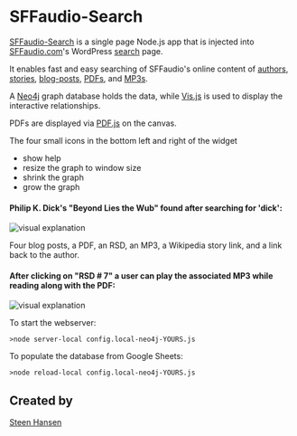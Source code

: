 
# SFFaudio-Search

[SFFaudio-Search](https://sffaudio-search.herokuapp.com/) is a single page Node.js app that is injected into [SFFaudio.com](https://www.sffaudio.com/)'s WordPress [search](https://www.sffaudio.com/search/) page.

It enables fast and easy searching of SFFaudio's online content of 
[authors](https://www.sffaudio.com/search/?author=larry-niven),
[stories](https://www.sffaudio.com/search/?book=beyond-lies-the-wub&author=philip-k-dick),
[blog-posts](https://www.sffaudio.com/search/?book=beyond-lies-the-wub&author=philip-k-dick&view=post_book&choice=4), 
[PDFs](https://www.sffaudio.com/search/?book=beyond-lies-the-wub&author=philip-k-dick&view=pdf&choice=1),
 and [MP3s](https://www.sffaudio.com/search/?book=beyond-lies-the-wub&author=philip-k-dick&view=rsd&choice=1).

A [Neo4j](https://neo4j.com/) graph database holds the data, while [Vis.js](http://visjs.org/) is used to display the interactive relationships.

PDFs are displayed via [PDF.js](https://github.com/mozilla/pdf.js) on the canvas. 

The four small icons in the bottom left and right of the widget 
  - show help
  - resize the graph to window size
  - shrink the graph
  - grow the graph

#### Philip K. Dick's "Beyond Lies the Wub" found after searching for 'dick':
![visual explanation](https://github.com/steenhansen/sffaudio-search/blob/master/beyond-the-wub-book.png)

Four blog posts, a PDF, an RSD, an MP3, a Wikipedia story link, and a link back to the author.

#### After clicking on "RSD # 7" a user can play the associated MP3 while reading along with the PDF:
![visual explanation](https://github.com/steenhansen/sffaudio-search/blob/master/beyond-the-wub-rsd.png)


 
To start the webserver:
    
    >node server-local config.local-neo4j-YOURS.js

To populate the database from Google Sheets:

    >node reload-local config.local-neo4j-YOURS.js 





## Created by

[Steen Hansen](https://github.com/steenhansen)
